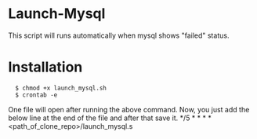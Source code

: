 # Launch-Mysql
This script will runs automatically when mysql shows "failed" status.

# Installation
      $ chmod +x launch_mysql.sh
      $ crontab -e
One file will open after running the above command. Now, you just add the below line at the end of the file and after that save it.
      */5 * * * * <path_of_clone_repo>/launch_mysql.s
